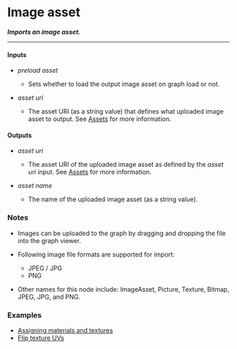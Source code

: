 # Image asset

**_Imports an image asset._**

---


#### Inputs

* _preload asset_

  * Sets whether to load the output image asset on graph load or not.

* _asset uri_

  * The asset URI (as a string value) that defines what uploaded image asset to output. See [Assets](/concepts/GeneralConcepts/assets.md) for more information.


#### Outputs

* _asset uri_

  * The asset URI of the uploaded image asset as defined by the _asset uri_ input. See [Assets](/concepts/GeneralConcepts/assets.md) for more information.

* _asset name_

  * The name of the uploaded image asset (as a string value). 


### Notes

* Images can be uploaded to the graph by dragging and dropping the file into the graph viewer.

* Following image file formats are supported for import:
    * JPEG / JPG
    * PNG

* Other names for this node include: ImageAsset, Picture, Texture, Bitmap, JPEG, JPG, and PNG.


### Examples



* <a href="https://creator.trimble.com/graph?assetURI=whp:b432f0b3-3b32-4867-8b38-8647efa60924&version=latest" target="_blank">Assigning materials and textures</a>
* <a href="https://creator.trimble.com/graph?assetURI=whp:518f2715-d7e9-491c-888c-9481b272776f&version=latest" target="_blank">Flip texture UVs</a>
